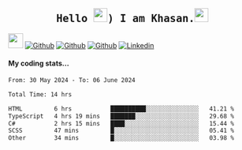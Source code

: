 <h2 align='center'><samp><strong>Hello <img src="https://media.giphy.com/media/hvRJCLFzcasrR4ia7z/giphy.gif" width="28px" height="28px">) I am Khasan.<img height="28px" src="https://emojis.slackmojis.com/emojis/images/1531849430/4246/blob-sunglasses.gif?1531849430"></strong></samp></h2>

<img src="https://media.giphy.com/media/WUlplcMpOCEmTGBtBW/giphy.gif" width="30">  [![Github](https://img.shields.io/github/followers/khasanrashidov?label=Follow%20Me&style=social)](https://github.com/khasanrashidov)  [![Github](https://img.shields.io/github/stars/khasanrashidov?affiliations=OWNER&style=social)](https://github.com/khasanrashidov)  [![Github](https://img.shields.io/github/watchers/khasanrashidov/khasanrashidov?style=social)](https://github.com/khasanrashidov) [![Linkedin](https://img.shields.io/badge/LinkedIn-Khasan%20Rashidov-blue?logo=Linkedin&logoColor=blue&labelColor=black&style=flat-square)](https://www.linkedin.com/in/khasanr)  

#### My coding stats...
<!--START_SECTION:waka-->

```txt
From: 30 May 2024 - To: 06 June 2024

Total Time: 14 hrs

HTML         6 hrs           ██████████░░░░░░░░░░░░░░░   41.21 %
TypeScript   4 hrs 19 mins   ███████░░░░░░░░░░░░░░░░░░   29.68 %
C#           2 hrs 15 mins   ████░░░░░░░░░░░░░░░░░░░░░   15.44 %
SCSS         47 mins         █░░░░░░░░░░░░░░░░░░░░░░░░   05.41 %
Other        34 mins         █░░░░░░░░░░░░░░░░░░░░░░░░   03.98 %
```

<!--END_SECTION:waka-->

<!---
khasanrashidov/khasanrashidov is a ✨ special ✨ repository because its `README.md` (this file) appears on your GitHub profile.
You can click the Preview link to take a look at your changes.
--->
